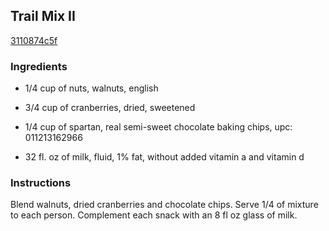 ## Trail Mix II

[3110874c5f](http://www.kraftrecipes.com/recipes/trail-mix-ii-61985.aspx)

### Ingredients

 - 1/4 cup of nuts, walnuts, english

 - 3/4 cup of cranberries, dried, sweetened

 - 1/4 cup of spartan, real semi-sweet chocolate baking chips, upc: 011213162966

 - 32 fl. oz of milk, fluid, 1% fat, without added vitamin a and vitamin d

### Instructions

Blend walnuts, dried cranberries and chocolate chips. Serve 1/4 of mixture to each person. Complement each snack with an 8 fl oz glass of milk.
